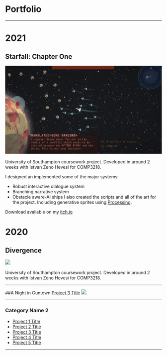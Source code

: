 # Portfolio

---

# 2021

## Starfall: Chapter One
<img src="images/starfall.jpg?raw=true"/>


University of Southampton coursework project. Developed in around 2 weeks with Istvan Zeno Hevesi for COMP3218.

I designed an implemented some of the major systems:
* Robust interactive dialogue system
* Branching narrative system
* Obstacle aware-AI ships
I also created the scripts and all of the art for the project. Including generative sprites using [Processing](https://processing.org/).

Download available on my [itch.io](https://bluellama.itch.io/starfall-chapter-1)

# 2020
## Divergence
<img src="images/dummy_thumbnail.jpg?raw=true"/>

University of Southampton coursework project. Developed in around 2 weeks with Istvan Zeno Hevesi for COMP3218.

---
##A Night in Guntown
[Project 3 Title](http://example.com/)
<img src="images/dummy_thumbnail.jpg?raw=true"/>

---

### Category Name 2

- [Project 1 Title](http://example.com/)
- [Project 2 Title](http://example.com/)
- [Project 3 Title](http://example.com/)
- [Project 4 Title](http://example.com/)
- [Project 5 Title](http://example.com/)

---
